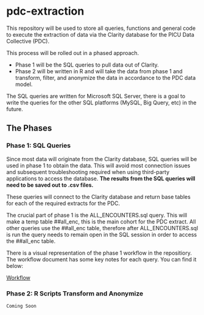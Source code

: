 # pdc-extraction


This repository will be used to store all queries, functions and general code to execute the extraction of data via the Clarity database for the PICU Data Collective (PDC).

This process will be rolled out in a phased approach. 

- Phase 1 will be the SQL queries to pull data out of Clarity. 
- Phase 2 will be written in R and will take the data from phase 1 and transform, filter, and anonymize the data in accordance to the PDC data model. 

The SQL queries are written for Microsoft SQL Server, there is a goal to write the queries for the other SQL platforms (MySQL, Big Query, etc) in the future.


## The Phases

### Phase 1: SQL Queries
Since most data will originate from the Clarity database, SQL queries will be used in phase 1 to obtain the data. This will avoid most connection issues and subsequent   troubleshooting required when using third-party applications to access the database. **The results from the SQL queries will need to be saved out to .csv files.** 

These queries will connect to the Clarity database and return base tables for each of the required extracts for the PDC. 

The crucial part of phase 1 is the ALL_ENCOUNTERS.sql query. This will make a temp table ##all_enc, this is the main cohort for the PDC extract. All other queries use the ##all_enc table, therefore after ALL_ENCOUNTERS.sql is run the query needs to remain open in the SQL session in order to access the ##all_enc table. 

There is a visual representation of the phase 1 workflow in the repositiory. The workflow document has some key notes for each query. You can find it below:

[Workflow](https://github.com/Lab-for-Integrated-Decision-Support/pdc-extraction/blob/63465d361f8d7466ab34cda203e665dc5631ba6f/PHASE_1/PDC%20Extract%20Work%20Flow.pdf)
	

### Phase 2: R Scripts Transform and Anonymize

	Coming Soon
